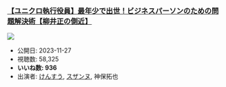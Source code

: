 ### [【ユニクロ執行役員】最年少で出世！ビジネスパーソンのための問題解決術【柳井正の側近】](https://www.youtube.com/watch?v=03VeCNQwcIk)
[![](https://img.youtube.com/vi/03VeCNQwcIk/sddefault.jpg)](https://www.youtube.com/watch?v=03VeCNQwcIk)
-   公開日: 2023-11-27
-   視聴数: 58,325
-   **いいね数: 936**
-   出演者: [けんすう](/rehacq_fan/people/けんすう "wikilink"), [スザンヌ](/rehacq_fan/people/スザンヌ "wikilink"), 神保拓也
